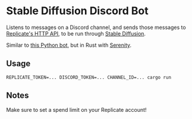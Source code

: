 # Stable Diffusion Discord Bot

Listens to messages on a Discord channel, and sends those messages to 
[Replicate's HTTP API][replicate http], to be run through [Stable Diffusion].

Similar to [this Python bot][python bot], but in Rust with [Serenity][].

[replicate http]: https://replicate.com/docs/reference/http
[Stable Diffusion]: https://replicate.com/stability-ai/stable-diffusion
[python bot]: https://replicate.com/blog/build-a-robot-artist-for-your-discord-server-with-stable-diffusion
[Serenity]: https://docs.rs/serenity/latest/serenity/

## Usage

```
REPLICATE_TOKEN=... DISCORD_TOKEN=... CHANNEL_ID=... cargo run
```

## Notes

Make sure to set a spend limit on your Replicate account!
